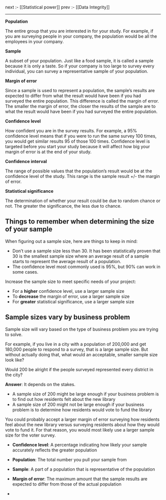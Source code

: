 
next :- [[Statistical power]]
prev :- [[Data Integrity]]

----

**Population** 

The entire group that you are interested in for your study. For example, if you are surveying people in your company, the population would be all the employees in your company.

**Sample** 

A subset of your population. Just like a food sample, it is called a sample because it is only a taste. So if your company is too large to survey every individual, you can survey a representative sample of your population.

**Margin of error**

Since a sample is used to represent a population, the sample’s results are expected to differ from what the result would have been if you had surveyed the entire population. This difference is called the margin of error. The smaller the margin of error, the closer the results of the sample are to what the result would have been if you had surveyed the entire population. 

**Confidence level**

How confident you are in the survey results. For example, a 95% confidence level means that if you were to run the same survey 100 times, you would get similar results 95 of those 100 times. Confidence level is targeted before you start your study because it will affect how big your margin of error is at the end of your study. 

**Confidence interval**

The range of possible values that the population’s result would be at the confidence level of the study. This range is the sample result +/- the margin of error.

**Statistical significance**

The determination of whether your result could be due to random chance or not. The greater the significance, the less due to chance.

## Things to remember when determining the size of your sample

When figuring out a sample size, here are things to keep in mind:

-   Don’t use a sample size less than 30. It has been statistically proven that 30 is the smallest sample size where an average result of a sample starts to represent the average result of a population.
-   The confidence level most commonly used is 95%, but 90% can work in some cases. 

Increase the sample size to meet specific needs of your project:

-   For a **higher** confidence level, use a larger sample size  
-   To **decrease** the margin of error, use a larger sample size
-   For **greater** statistical significance, use a larger sample size

## Sample sizes vary by business problem

Sample size will vary based on the type of business problem you are trying to solve. 

For example, if you live in a city with a population of 200,000 and get 180,000 people to respond to a survey, that is a large sample size. But without actually doing that, what would an acceptable, smaller sample size look like? 

Would 200 be alright if the people surveyed represented every district in the city?

**Answer**: It depends on the stakes. 

-   A sample size of 200 might be large enough if your business problem is to find out how residents felt about the new library
-   A sample size of 200 might not be large enough if your business problem is to determine how residents would vote to fund the library

You could probably accept a larger margin of error surveying how residents feel about the new library versus surveying residents about how they would vote to fund it. For that reason, you would most likely use a larger sample size for the voter survey.


-   **Confidence level**: A percentage indicating how likely your sample accurately reflects the greater population 
    
-   **Population**: The total number you pull your sample from
    
-   **Sample**: A part of a population that is representative of the population
    
-   **Margin of error**: The maximum amount that the sample results are expected to differ from those of the actual population
- 